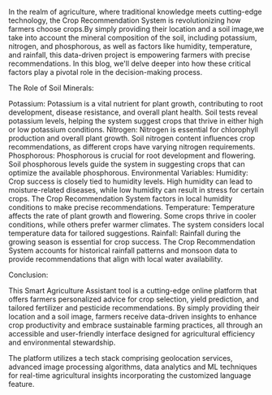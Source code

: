 In the realm of agriculture, where traditional knowledge meets cutting-edge technology, the Crop Recommendation System is revolutionizing how farmers choose crops.By simply providing their location and a soil image,we take into account the mineral composition of the soil, including potassium, nitrogen, and phosphorous, as well as factors like humidity, temperature, and rainfall, this data-driven project is empowering farmers with precise recommendations. In this blog, we'll delve deeper into how these critical factors play a pivotal role in the decision-making process.

The Role of Soil Minerals:

Potassium: Potassium is a vital nutrient for plant growth, contributing to root development, disease resistance, and overall plant health. Soil tests reveal potassium levels, helping the system suggest crops that thrive in either high or low potassium conditions.
Nitrogen: Nitrogen is essential for chlorophyll production and overall plant growth. Soil nitrogen content influences crop recommendations, as different crops have varying nitrogen requirements.
Phosphorous: Phosphorous is crucial for root development and flowering. Soil phosphorous levels guide the system in suggesting crops that can optimize the available phosphorous.
Environmental Variables:
Humidity: Crop success is closely tied to humidity levels. High humidity can lead to moisture-related diseases, while low humidity can result in stress for certain crops. The Crop Recommendation System factors in local humidity conditions to make precise recommendations.
Temperature: Temperature affects the rate of plant growth and flowering. Some crops thrive in cooler conditions, while others prefer warmer climates. The system considers local temperature data for tailored suggestions.
Rainfall: Rainfall during the growing season is essential for crop success. The Crop Recommendation System accounts for historical rainfall patterns and monsoon data to provide recommendations that align with local water availability.

Conclusion:

This Smart Agriculture Assistant tool is a cutting-edge online platform that offers farmers personalized advice for crop selection, yield prediction, and tailored fertilizer and pesticide recommendations. By simply providing their location and a soil image, farmers receive data-driven insights to enhance crop productivity and embrace sustainable farming practices, all through an accessible and user-friendly interface designed for agricultural efficiency and environmental stewardship.

The platform utilizes a tech stack comprising geolocation services, advanced image processing algorithms, data analytics and ML techniques for real-time agricultural insights incorporating the customized language feature.
